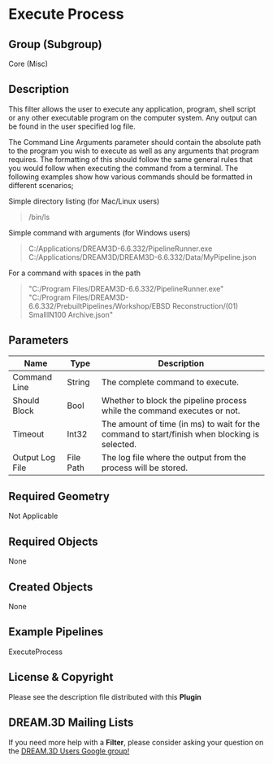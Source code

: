 # Execute Process


## Group (Subgroup) ##

Core (Misc)

## Description ##

This filter allows the user to execute any application, program, shell script or any other executable program on the computer system. Any output can be found in the user specified log file.

The Command Line Arguments parameter should contain the absolute path to the program you wish to execute as well as any arguments that program requires. The formatting of this should follow the same general rules that you would follow when executing the command from a terminal. The following examples show how various commands should be formatted in different scenarios;

Simple directory listing (for Mac/Linux users)

> /bin/ls

Simple command with arguments (for Windows users)

> C:/Applications/DREAM3D-6.6.332/PipelineRunner.exe C:/Applications/DREAM3D/DREAM3D-6.6.332/Data/MyPipeline.json

For a command with spaces in the path 

> "C:/Program Files/DREAM3D-6.6.332/PipelineRunner.exe" "C:/Program Files/DREAM3D-6.6.332/PrebuiltPipelines/Workshop/EBSD Reconstruction/(01) SmallIN100 Archive.json"

## Parameters ##

| Name             | Type | Description |
|------------------|------|-------------|
| Command Line | String| The complete command to execute. |
| Should Block | Bool | Whether to block the pipeline process while the command executes or not. |
| Timeout | Int32 | The amount of time (in ms) to wait for the command to start/finish when blocking is selected. |
| Output Log File | File Path | The log file where the output from the process will be stored. |


## Required Geometry ##

Not Applicable

## Required Objects ##

None

## Created Objects ##

None


## Example Pipelines ##

ExecuteProcess


## License & Copyright ##

Please see the description file distributed with this **Plugin**

## DREAM.3D Mailing Lists ##

If you need more help with a **Filter**, please consider asking your question on the [DREAM.3D Users Google group!](https://groups.google.com/forum/?hl=en#!forum/dream3d-users)

